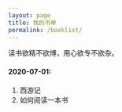```yaml
---
layout: page
title: 我的书单
permalink: /booklist/
---
```

读书欲精不欲博，用心欲专不欲杂。

#### 2020-07-01:
1. 西游记
2. 如何阅读一本书
